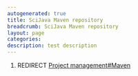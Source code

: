 ```yaml
---
autogenerated: true
title: SciJava Maven repository
breadcrumb: SciJava Maven repository
layout: page
categories: 
description: test description
---
```


1.  REDIRECT [Project management\#Maven](Project_management#Maven )
